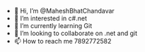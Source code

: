 - 👋 Hi, I’m @MaheshBhatChandavar
- 👀 I’m interested in c#.net
- 🌱 I’m currently learning Git
- 💞️ I’m looking to collaborate on .net and git 
- 📫 How to reach me 7892772582


